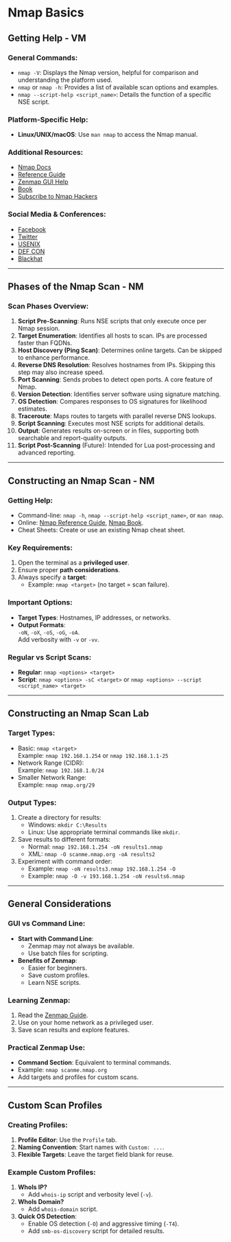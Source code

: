 # Nmap Basics

## Getting Help - VM

### General Commands:
- `nmap -V`: Displays the Nmap version, helpful for comparison and understanding the platform used.
- `nmap` or `nmap -h`: Provides a list of available scan options and examples.
- `nmap --script-help <script_name>`: Details the function of a specific NSE script.

### Platform-Specific Help:
- **Linux/UNIX/macOS**: Use `man nmap` to access the Nmap manual.

### Additional Resources:
- [Nmap Docs](https://nmap.org/docs.html)  
- [Reference Guide](https://nmap.org/book/man.html)  
- [Zenmap GUI Help](https://nmap.org/book/zenmap.html)  
- [Book](https://nmap.org/book)  
- [Subscribe to Nmap Hackers](https://nmap.org/download.html)

### Social Media & Conferences:
- [Facebook](https://facebook.com/nmap)  
- [Twitter](https://twitter.com/nmap)  
- [USENIX](https://usenix.org)  
- [DEF CON](https://defcon.org)  
- [Blackhat](https://blackhat.com)

---

## Phases of the Nmap Scan - NM

### Scan Phases Overview:
1. **Script Pre-Scanning**: Runs NSE scripts that only execute once per Nmap session.
2. **Target Enumeration**: Identifies all hosts to scan. IPs are processed faster than FQDNs.
3. **Host Discovery (Ping Scan)**: Determines online targets. Can be skipped to enhance performance.
4. **Reverse DNS Resolution**: Resolves hostnames from IPs. Skipping this step may also increase speed.
5. **Port Scanning**: Sends probes to detect open ports. A core feature of Nmap.
6. **Version Detection**: Identifies server software using signature matching.
7. **OS Detection**: Compares responses to OS signatures for likelihood estimates.
8. **Traceroute**: Maps routes to targets with parallel reverse DNS lookups.
9. **Script Scanning**: Executes most NSE scripts for additional details.
10. **Output**: Generates results on-screen or in files, supporting both searchable and report-quality outputs.
11. **Script Post-Scanning** (Future): Intended for Lua post-processing and advanced reporting.

---

## Constructing an Nmap Scan - NM

### Getting Help:
- Command-line: `nmap -h`, `nmap --script-help <script_name>`, or `man nmap`.
- Online: [Nmap Reference Guide](https://nmap.org/book/man.html), [Nmap Book](https://nmap.org/book).
- Cheat Sheets: Create or use an existing Nmap cheat sheet.

### Key Requirements:
1. Open the terminal as a **privileged user**.
2. Ensure proper **path considerations**.
3. Always specify a **target**:
   - Example: `nmap <target>` (no target = scan failure).

### Important Options:
- **Target Types**: Hostnames, IP addresses, or networks.
- **Output Formats**:  
  `-oN`, `-oX`, `-oS`, `-oG`, `-oA`.  
  Add verbosity with `-v` or `-vv`.

### Regular vs Script Scans:
- **Regular**: `nmap <options> <target>`  
- **Script**: `nmap <options> -sC <target>` or `nmap <options> --script <script_name> <target>`

---

## Constructing an Nmap Scan Lab

### Target Types:
- Basic: `nmap <target>`  
  Example: `nmap 192.168.1.254` or `nmap 192.168.1.1-25`
- Network Range (CIDR):  
  Example: `nmap 192.168.1.0/24`
- Smaller Network Range:  
  Example: `nmap nmap.org/29`

### Output Types:
1. Create a directory for results:
   - Windows: `mkdir C:\Results`
   - Linux: Use appropriate terminal commands like `mkdir`.
2. Save results to different formats:
   - Normal: `nmap 192.168.1.254 -oN results1.nmap`
   - XML: `nmap -O scanme.nmap.org -oA results2`
3. Experiment with command order:
   - Example: `nmap -oN results3.nmap 192.168.1.254 -O`
   - Example: `nmap -O -v 193.168.1.254 -oN results6.nmap`

---

## General Considerations

### GUI vs Command Line:
- **Start with Command Line**:  
  - Zenmap may not always be available.  
  - Use batch files for scripting.
- **Benefits of Zenmap**:  
  - Easier for beginners.  
  - Save custom profiles.  
  - Learn NSE scripts.

### Learning Zenmap:
1. Read the [Zenmap Guide](https://nmap.org/book/zenmap.html).
2. Use on your home network as a privileged user.
3. Save scan results and explore features.

### Practical Zenmap Use:
- **Command Section**: Equivalent to terminal commands.  
- Example: `nmap scanme.nmap.org`  
- Add targets and profiles for custom scans.

---

## Custom Scan Profiles

### Creating Profiles:
1. **Profile Editor**: Use the `Profile` tab.
2. **Naming Convention**: Start names with `Custom: ...`.
3. **Flexible Targets**: Leave the target field blank for reuse.

### Example Custom Profiles:
1. **WhoIs IP?**  
   - Add `whois-ip` script and verbosity level (`-v`).
2. **WhoIs Domain?**  
   - Add `whois-domain` script.
3. **Quick OS Detection**:  
   - Enable OS detection (`-O`) and aggressive timing (`-T4`).
   - Add `smb-os-discovery` script for detailed results.
